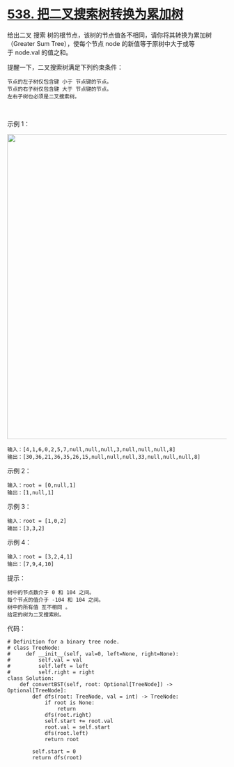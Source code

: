 # [538. 把二叉搜索树转换为累加树](https://leetcode-cn.com/problems/convert-bst-to-greater-tree/)

给出二叉 搜索 树的根节点，该树的节点值各不相同，请你将其转换为累加树（Greater Sum Tree），使每个节点 node 的新值等于原树中大于或等于 node.val 的值之和。

提醒一下，二叉搜索树满足下列约束条件：
```
节点的左子树仅包含键 小于 节点键的节点。
节点的右子树仅包含键 大于 节点键的节点。
左右子树也必须是二叉搜索树。
```
 

示例 1：

<img src="https://assets.leetcode-cn.com/aliyun-lc-upload/uploads/2019/05/03/tree.png" width="700" />

```
输入：[4,1,6,0,2,5,7,null,null,null,3,null,null,null,8]
输出：[30,36,21,36,35,26,15,null,null,null,33,null,null,null,8]
```
示例 2：
```
输入：root = [0,null,1]
输出：[1,null,1]
```
示例 3：
```
输入：root = [1,0,2]
输出：[3,3,2]
```
示例 4：
```
输入：root = [3,2,4,1]
输出：[7,9,4,10]
```

提示：
```
树中的节点数介于 0 和 104 之间。
每个节点的值介于 -104 和 104 之间。
树中的所有值 互不相同 。
给定的树为二叉搜索树。
```
代码：
```python3
# Definition for a binary tree node.
# class TreeNode:
#     def __init__(self, val=0, left=None, right=None):
#         self.val = val
#         self.left = left
#         self.right = right
class Solution:
    def convertBST(self, root: Optional[TreeNode]) -> Optional[TreeNode]:
        def dfs(root: TreeNode, val = int) -> TreeNode:
            if root is None:
                return 
            dfs(root.right)
            self.start += root.val
            root.val = self.start
            dfs(root.left)
            return root
        
        self.start = 0
        return dfs(root)
```